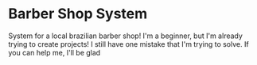 # Barber Shop System
 System for a local brazilian barber shop!
 I'm a beginner, but I'm already trying to create projects!
 I still have one mistake that I'm trying to solve. If you can help me, I'll be glad
